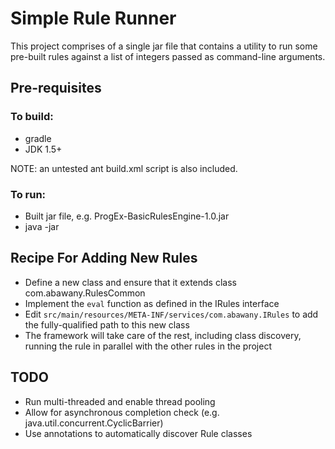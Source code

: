 Simple Rule Runner
==================
This project comprises of a single jar file that contains a utility 
to run some pre-built rules against a list of integers passed as 
command-line arguments.

Pre-requisites
--------------
### To build: 
* gradle
* JDK 1.5+

NOTE: an untested ant build.xml script is also included. 

### To run:
* Built jar file, e.g. ProgEx-BasicRulesEngine-1.0.jar
* java -jar <jar file above> <list of integers>

Recipe For Adding New Rules
---------------------------
* Define a new class and ensure that it extends class com.abawany.RulesCommon
* Implement the <code>eval</code> function as defined in the IRules interface
* Edit <code>src/main/resources/META-INF/services/com.abawany.IRules</code> to add the 
  fully-qualified path to this new class
* The framework will take care of the rest, including class discovery, running 
  the rule in parallel with the other rules in the project

TODO
----
* Run multi-threaded and enable thread pooling
* Allow for asynchronous completion check (e.g. java.util.concurrent.CyclicBarrier)
* Use annotations to automatically discover Rule classes

